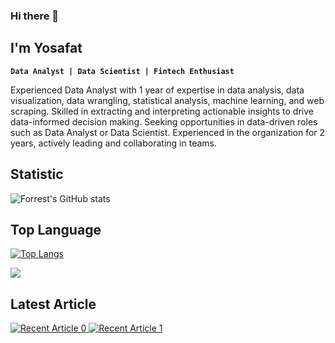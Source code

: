 ### Hi there 👋

## I'm Yosafat

**`Data Analyst | Data Scientist | Fintech Enthusiast`**

Experienced Data Analyst with 1 year of expertise in data analysis, data visualization, data wrangling, statistical analysis, machine learning, and web scraping. Skilled in extracting and interpreting actionable insights to drive data-informed decision making. Seeking opportunities in data-driven roles such as Data Analyst or Data Scientist. Experienced in the organization for 2 years, actively leading and collaborating in teams.

<!-- GitHub Statistic -->
## Statistic
<!-- <img height="180em" src="https://github-readme-stats-eight-theta.vercel.app/api?username=crypter70&show_icons=true&include_all_commits=true&count_private=true"/> -->
![Forrest's GitHub stats](https://github-readme-stats-ten-gilt.vercel.app/api?username=crypter70&show_icons=true&theme=swift)

<!-- Top languages -->
## Top Language
<!-- <img height="120em" src="https://github-readme-stats-eight-theta.vercel.app/api/top-langs/?username=crypter70&layout=compact&langs_count=8"/> -->
[![Top Langs](https://github-readme-stats-ten-gilt.vercel.app/api/top-langs/?username=crypter70&layout=compact)](https://github.com/anuraghazra/github-readme-stats)

<!-- Profile views -->
![](https://komarev.com/ghpvc/?username=crypter70)

## Latest Article
<a target="_blank" href="https://github-readme-medium-recent-article.vercel.app/medium/@imantumorang/0"><img src="https://github-readme-medium-recent-article.vercel.app/medium/@crypter70/0" alt="Recent Article 0"> 
<a target="_blank" href="https://github-readme-medium-recent-article.vercel.app/medium/@imantumorang/0"><img src="https://github-readme-medium-recent-article.vercel.app/medium/@crypter70/1" alt="Recent Article 1"> 

<!--
**crypter70/crypter70** is a ✨ _special_ ✨ repository because its `README.md` (this file) appears on your GitHub profile.

Here are some ideas to get you started:

- 🔭 I’m currently working on ...
- 🌱 I’m currently learning ...
- 👯 I’m looking to collaborate on ...
- 🤔 I’m looking for help with ...
- 💬 Ask me about ...
- 📫 How to reach me: ...
- 😄 Pronouns: ...
- ⚡ Fun fact: ...
-->
